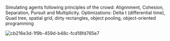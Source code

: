Simulating agents following principles of the crowd: Alignnment, Cohesion, Separation, Pursuit and Multiplicity. 
Optimizations: Delta t (differential time), Quad tree, spatial grid, dirty rectangles, object pooling, object-oriented programming  

![cb216e3d-1f9b-459d-b48c-fcd18fd765e7](https://github.com/user-attachments/assets/493c14e2-23bc-4ade-8000-f65bcd04aa31)
